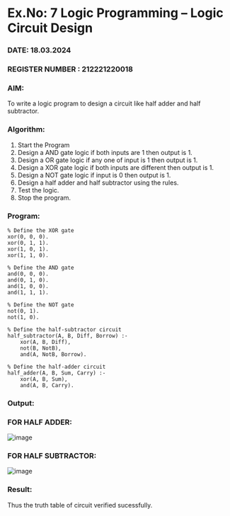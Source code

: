 # Ex.No: 7  Logic Programming –  Logic Circuit Design
### DATE: 18.03.2024                                                                           
### REGISTER NUMBER : 212221220018
### AIM: 
To write a logic program to design a circuit like half adder and half subtractor.
###  Algorithm:
1. Start the Program
2. Design a AND gate logic if both inputs are 1 then output is 1.
3. Design a OR gate logic if any one of input is 1 then output is 1.
4. Design a XOR gate logic if both inputs are different then output is 1.
5. Design a NOT gate logic if input is 0 then output is 1.
6. Design a half adder and half subtractor using the rules.
7. Test the logic.
8. Stop the program.

### Program:

```
% Define the XOR gate
xor(0, 0, 0).
xor(0, 1, 1).
xor(1, 0, 1).
xor(1, 1, 0).

% Define the AND gate
and(0, 0, 0).
and(0, 1, 0).
and(1, 0, 0).
and(1, 1, 1).

% Define the NOT gate
not(0, 1).
not(1, 0).

% Define the half-subtractor circuit
half_subtractor(A, B, Diff, Borrow) :-
    xor(A, B, Diff),
    not(B, NotB),
    and(A, NotB, Borrow).

% Define the half-adder circuit
half_adder(A, B, Sum, Carry) :-
    xor(A, B, Sum),
    and(A, B, Carry).

```









### Output:
###  FOR HALF ADDER:
![image](https://github.com/shahid7345/AI_Lab_2023-24/assets/160318155/d925b03c-6f62-4931-bcce-d780fbe4f299)
### FOR HALF SUBTRACTOR:
![image](https://github.com/shahid7345/AI_Lab_2023-24/assets/160318155/d3befff5-bcfb-40e3-a80c-a24eac91e3a5)


### Result:
Thus the truth table of circuit verified sucessfully.
